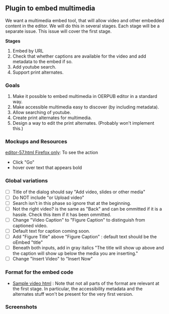 ## Plugin to embed multimedia

We want a multimedia embed tool, that will allow video and other embedded content in the editor. 
We will do this in several stages. Each stage will be a separate issue. This issue will cover the 
first stage.

**Stages**

1. Embed by URL
2. Check that whether captions are available for the video and add metadata to the embed if so.
3. Add youtube search.
4. Support print alternates.

### Goals

1. Make it possible to embed multimedia in OERPUB editor in a standard way.
2. Make accessible multimedia easy to discover \(by including metadata\). 
3. Allow searching of youtube.
4. Create print alternates for multimedia.
5. Design a way to edit the print alternates. \(Probably won't implement this.\)

### Mockups and Resources

[editor-57.html Firefox only](http://oerpub.github.io/uidesigns/mockups/editor-ideas/editor-57.html): To see the action
 * Click "Go"
 * hover over text that appears bold

### Global variations

- [ ] Title of the dialog should say "Add video, slides or other media"
- [ ] Do NOT include "or Upload video"
- [ ] Search isn't in this phase so ignore that at the beginning.
- [ ] Not the right video? is the same as "Back" and can be ommitted if it is a hassle. Check
      this item if it has been ommitted.
- [ ] Change "Video Caption" to "Figure Caption" to distinguish from captioned video.
- [ ] Default text for caption coming soon.
- [ ] Add "Figure Title" above "Figure Caption" : default text should be the oEmbed "title"
- [ ] Beneath both inputs, add in gray italics "The title will show up above and 
		the caption will show up below the media you are inserting."
- [ ] Change "Insert Video" to "Insert Now"

### Format for the embed code

* [Sample video html](https://github.com/oerpub/uidesigns/blob/master/designs/sample-video-embed.html) : Note that not all parts of the format are relevant at the first stage. In particular, the
accessibility metadata and the alternates stuff won't be present for the very first version. 

### Screenshots

